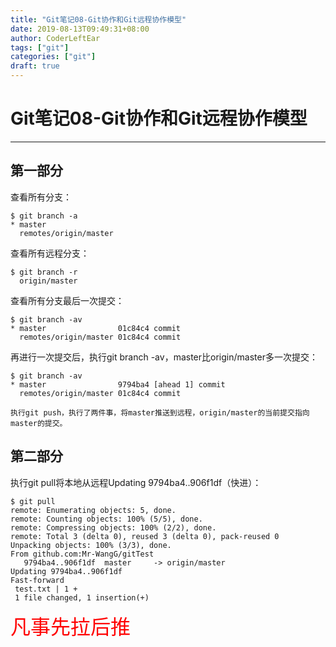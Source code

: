 ```yaml
---
title: "Git笔记08-Git协作和Git远程协作模型"
date: 2019-08-13T09:49:31+08:00
author: CoderLeftEar
tags: ["git"]
categories: ["git"]
draft: true
---
```


# Git笔记08-Git协作和Git远程协作模型
---

## 第一部分  

查看所有分支：  
```
$ git branch -a
* master
  remotes/origin/master
```

查看所有远程分支：  
```
$ git branch -r
  origin/master
```

查看所有分支最后一次提交：  
```
$ git branch -av
* master                01c84c4 commit
  remotes/origin/master 01c84c4 commit
```

再进行一次提交后，执行git branch -av，master比origin/master多一次提交：  
```
$ git branch -av
* master                9794ba4 [ahead 1] commit
  remotes/origin/master 01c84c4 commit

```

`执行git push，执行了两件事，将master推送到远程，origin/master的当前提交指向master的提交。`



## 第二部分

执行git pull将本地从远程Updating 9794ba4..906f1df（快进）：  
```
$ git pull
remote: Enumerating objects: 5, done.
remote: Counting objects: 100% (5/5), done.
remote: Compressing objects: 100% (2/2), done.
remote: Total 3 (delta 0), reused 3 (delta 0), pack-reused 0
Unpacking objects: 100% (3/3), done.
From github.com:Mr-WangG/gitTest
   9794ba4..906f1df  master     -> origin/master
Updating 9794ba4..906f1df
Fast-forward
 test.txt | 1 +
 1 file changed, 1 insertion(+)

```

<font color=red size=6>凡事先拉后推</font>














